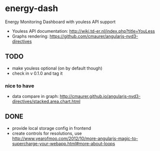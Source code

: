 energy-dash
===========

Energy Monitoring Dashboard with youless API support

* Youless API documentation: http://wiki.td-er.nl/index.php?title=YouLess
* Graphs rendering: https://github.com/cmaurer/angularjs-nvd3-directives


## TODO

* make youless optional (on by default though)
* check in v 0.1.0 and tag it

### nice to have

* data compare in graph: http://cmaurer.github.io/angularjs-nvd3-directives/stacked.area.chart.html

## DONE

* provide local storage config in frontend
* create controls for resolutions, use http://www.yearofmoo.com/2012/10/more-angularjs-magic-to-supercharge-your-webapp.html#more-about-loops

